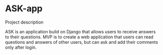 # ASK-app

Project description

ASK is an application build on Django that allows users to receive answers to their questions. MVP is to create a web application that users can read questions and answers of other users, but can ask and add their comments only after login.


